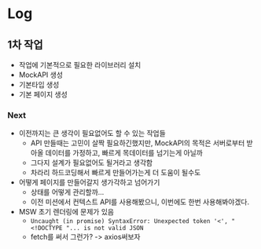# Log

## 1차 작업

- 작업에 기본적으로 필요한 라이브러리 설치
- MockAPI 생성
- 기본타입 생성
- 기본 페이지 생성

### Next

- 이전까지는 큰 생각이 필요없어도 할 수 있는 작업들
  - API 만들때는 고민이 살짝 필요하긴했지만, MockAPI의 목적은 서버로부터 받아올 데이터를 가정하고, 빠르게 목데이터를 넘기는게 아닐까
  - 그다지 설계가 필요없어도 될거라고 생각함
  - 차라리 하드코딩해서 빠르게 만들어가는게 더 도움이 될수도
- 어떻게 페이지를 만들어갈지 생가각하고 넘어가기
  - 상태를 어떻게 관리할까...
  - 이전 미션에서 컨텍스트 API를 사용해봤으니, 이번에도 한번 사용해봐야겠다.
- MSW 초기 렌더링에 문제가 있음
  - `Uncaught (in promise) SyntaxError: Unexpected token '<', "<!DOCTYPE "... is not valid JSON`
  - fetch를 써서 그런가? -> axios써보자
